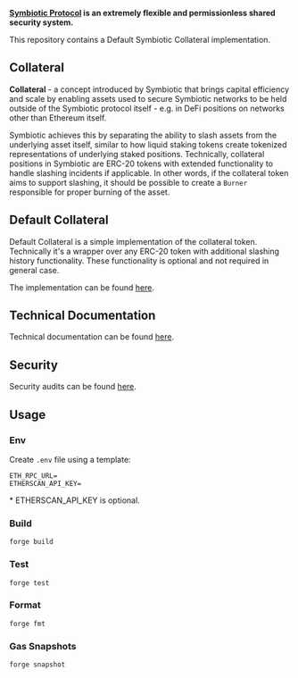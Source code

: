**[Symbiotic Protocol](https://symbiotic.fi) is an extremely flexible and permissionless shared security system.**

This repository contains a Default Symbiotic Collateral implementation.

## Collateral

**Collateral** - a concept introduced by Symbiotic that brings capital efficiency and scale by enabling assets used to secure Symbiotic networks to be held outside of the Symbiotic protocol itself - e.g. in DeFi positions on networks other than Ethereum itself.

Symbiotic achieves this by separating the ability to slash assets from the underlying asset itself, similar to how liquid staking tokens create tokenized representations of underlying staked positions. Technically, collateral positions in Symbiotic are ERC-20 tokens with extended functionality to handle slashing incidents if applicable. In other words, if the collateral token aims to support slashing, it should be possible to create a `Burner` responsible for proper burning of the asset.

## Default Collateral

Default Collateral is a simple implementation of the collateral token. Technically it's a wrapper over any ERC-20 token with additional slashing history functionality. These functionality is optional and not required in general case.

The implementation can be found [here](./src/contracts/defaultCollateral).

## Technical Documentation

Technical documentation can be found [here](./specs).

## Security

Security audits can be found [here](./audits).

## Usage

### Env

Create `.env` file using a template:

```
ETH_RPC_URL=
ETHERSCAN_API_KEY=
```

\* ETHERSCAN_API_KEY is optional.

### Build

```shell
forge build
```

### Test

```shell
forge test
```

### Format

```shell
forge fmt
```

### Gas Snapshots

```shell
forge snapshot
```
